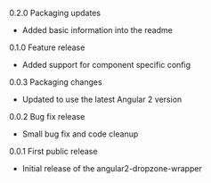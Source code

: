 0.2.0 Packaging updates

  - Added basic information into the readme

0.1.0 Feature release

  - Added support for component specific config

0.0.3 Packaging changes

  - Updated to use the latest Angular 2 version

0.0.2 Bug fix release

  - Small bug fix and code cleanup

0.0.1 First public release

  - Initial release of the angular2-dropzone-wrapper
